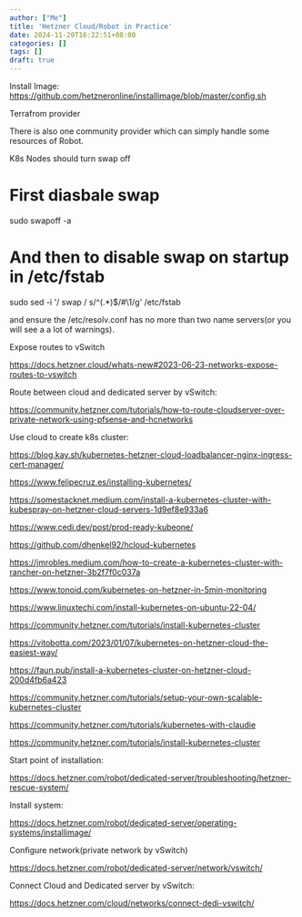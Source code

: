 ```yaml
---
author: ["Me"]
title: 'Hetzner Cloud/Robot in Practice'
date: 2024-11-20T16:22:51+08:00
categories: []
tags: []
draft: true
---
```



Install Image: https://github.com/hetzneronline/installimage/blob/master/config.sh

Terrafrom provider

There is also one community provider which can simply handle some resources of Robot.

K8s Nodes should turn swap off

# First diasbale swap
sudo swapoff -a

# And then to disable swap on startup in /etc/fstab
sudo sed -i '/ swap / s/^\(.*\)$/#\1/g' /etc/fstab

and ensure the /etc/resolv.conf has no more than two name servers(or you will see a a lot of warnings).

Expose routes to vSwitch

https://docs.hetzner.cloud/whats-new#2023-06-23-networks-expose-routes-to-vswitch

Route between cloud and dedicated server by vSwitch:

https://community.hetzner.com/tutorials/how-to-route-cloudserver-over-private-network-using-pfsense-and-hcnetworks

Use cloud to create k8s cluster:

https://blog.kay.sh/kubernetes-hetzner-cloud-loadbalancer-nginx-ingress-cert-manager/

https://www.felipecruz.es/installing-kubernetes/

https://somestacknet.medium.com/install-a-kubernetes-cluster-with-kubespray-on-hetzner-cloud-servers-1d9ef8e933a6

https://www.cedi.dev/post/prod-ready-kubeone/

https://github.com/dhenkel92/hcloud-kubernetes

https://jmrobles.medium.com/how-to-create-a-kubernetes-cluster-with-rancher-on-hetzner-3b2f7f0c037a

https://www.tonoid.com/kubernetes-on-hetzner-in-5min-monitoring

https://www.linuxtechi.com/install-kubernetes-on-ubuntu-22-04/

https://community.hetzner.com/tutorials/install-kubernetes-cluster

https://vitobotta.com/2023/01/07/kubernetes-on-hetzner-cloud-the-easiest-way/

https://faun.pub/install-a-kubernetes-cluster-on-hetzner-cloud-200d4fb6a423

https://community.hetzner.com/tutorials/setup-your-own-scalable-kubernetes-cluster

https://community.hetzner.com/tutorials/kubernetes-with-claudie

https://community.hetzner.com/tutorials/install-kubernetes-cluster

Start point of installation:

https://docs.hetzner.com/robot/dedicated-server/troubleshooting/hetzner-rescue-system/

Install system:

https://docs.hetzner.com/robot/dedicated-server/operating-systems/installimage/

Configure network(private network by vSwitch)

https://docs.hetzner.com/robot/dedicated-server/network/vswitch/

Connect Cloud and Dedicated server by vSwitch:

https://docs.hetzner.com/cloud/networks/connect-dedi-vswitch/

